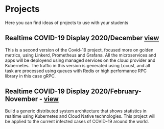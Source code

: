 # Projects
Here you can find ideas of projects to use with your students

## Realtime COVID-19 Display 2020/December [view](project1v2/project1.md)
This is a second version of the Covid-19 project, focused more on golden metrics, using Linkerd, Prometheus and Grafana. All the microservices and apps will be deployend using managed services on the cloud provider and Kubernetes. The traffic in this version is generated using Locust, and all task are processed using queues with Redis or high performance RPC library in this case gRPC.

## Realtime COVID-19 Display 2020/February-November - [view](project1/project1.md)
Build a generic distributed system architecture that shows statistics in realtime using Kubernetes and Cloud Native technologies. This project will be applied to the current infected cases of COVID-19 around the world.